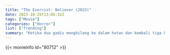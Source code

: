 ```yaml
---
title: "The Exorcist: Believer (2023)"
date: 2023-10-25T13:05:32Z
tags: ["Movie"]
categories: ["Horror"]
list: ["Trending"]
summary: "Ketika dua gadis menghilang ke dalam hutan dan kembali tiga hari kemudian tanpa mengingat apa yang terjadi pada mereka, ayah dari seorang gadis mencari Chris MacNeil, yang selamanya berubah oleh apa yang terjadi pada putrinya lima puluh tahun yang lalu."
---
```


<mux-player stream-type="on-demand"
src="https://kp3d-my.sharepoint.com/personal/ryoo_kp3d_onmicrosoft_com/_layouts/15/download.aspx?share=Ea6ThKVZcltLqOsWGF-NTFMBcC9zR9Z8yz3c6RrKbyBnfA" prefer-playback="mse" controls>

</mux-player>


{{< movieinfo id="80712" >}}

<script src="https://cdn.jsdelivr.net/npm/@mux/mux-player"></script>

 <script type="application/ld+json ">
{
"@context": "https://schema.org/",
"@type": "VideoObject",
"name": "The Exorcist: Believer (2023)",
"contentUrl": "https://stream.mux.com/yg6ihYL01KeiPlRMRBC5zNTF02swI01ny7J4mTKEObW00Pc.m3u8",
"thumbnailUrl": "https://www.themoviedb.org/t/p/original/aSuIAtUbdLDbu1YH7EFUrfnNVM9.jpg?width=314&fit_mode=preserve&time=25",
"uploadDate": "2023-10-25T13:05:32Z",
}

</script>
